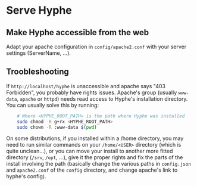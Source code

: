 # Serve Hyphe

## Make Hyphe accessible from the web

Adapt your apache configuration in `config/apache2.conf` with your server settings (ServerName, ...).


## Troobleshooting

If `http://localhost/hyphe` is unaccessible and apache says "403 Forbidden", you probably have rights issues. Apache's group (usually `www-data`, `apache` or `httpd`) needs read access to Hyphe's installation directory. You can usually solve this by running:
```bash
    # Where <HYPHE_ROOT_PATH> is the path where Hyphe was installed
    sudo chmod -R g+rx <HYPHE_ROOT_PATH>
    sudo chown -R :www-data $(pwd)
```

On some distributions, if you installed within a /home directory, you may need to run similar commands on your `/home/<USER>` directory (which is quite unclean...), or you can move your install to another more fitted directory (`/srv`, `/opt`, ...), give it the proper rights and fix the parts of the install involving the path (basically change the various paths in `config.json` and `apache2.conf` of the `config` directory, and change apache's link to hyphe's config).


